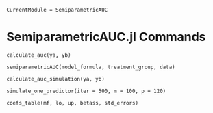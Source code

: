 ```@meta
CurrentModule = SemiparametricAUC
```

# SemiparametricAUC.jl Commands

```@docs
calculate_auc(ya, yb)
```

```@docs
semiparametricAUC(model_formula, treatment_group, data)
```


```@docs
calculate_auc_simulation(ya, yb)
```


```@docs
simulate_one_predictor(iter = 500, m = 100, p = 120)
```

```@docs
coefs_table(mf, lo, up, betass, std_errors)
```
